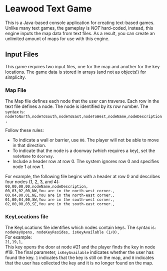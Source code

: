 # Leawood Text Game
This is a Java-based console application for creating text-based games. Unlike many text games, the gameplay is *NOT* hard-coded, instead, this engine inputs the map data from text files. As a result, you can create an unlimited amount of maps for use with this engine. 

## Input Files
This game requires two input files, one for the map and another for the key locations. The game data is stored in arrays (and not as objects!) for simplicity.  

### Map File
The Map file defines each node that the user can traverse. Each row in the text file defines a node. The node is identified by its row number. The syntax is:  
`nodeToNorth,nodeToSouth,nodeToEast,nodeToWest,nodeName,nodeDescription,`  

Follow these rules:
- To indicate a wall or barrier, use `00`. The player will not be able to move in that direction.  
- To indicate that the node is a doorway (which requires a key), set the `nodeName` to `doorway`.
- Include a header row at row 0. The system ignores row 0 and specifies node 1 at row 1.  

For example, the following file begins with a header at row 0 and describes four nodes (1, 2, 3, and 4):  
`00,00,00,00,nodeName,nodeDescription,`  
`00,03,02,00,NW,You are in the north-west corner.,`  
`00,04,00,01,NE,You are in the north-east corner.,`  
`01,00,04,00,SW,You are in the south-west corner.,`  
`02,00,00,03,SE,You are in the south-east corner.,`  


### KeyLocations file
The KeyLocations file identifies which nodes contain keys. The syntax is:  
`nodeKeyOpens, nodeKeyResides, isKeyAvailable (1/0),`  
For example:  
`21,19,1,`  
This key opens the door at node #21 and the player finds the key in node #19. The final parameter, `isKeyAvailable` indicates whether the user has found the key. `1` indicates that the key is still on the map, and `0` indicates that the user has collected the key and it is no longer found on the map.
